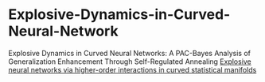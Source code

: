 # Explosive-Dynamics-in-Curved-Neural-Network
Explosive Dynamics in Curved Neural Networks: A PAC-Bayes Analysis of Generalization Enhancement Through Self-Regulated Annealing
[Explosive neural networks via higher-order interactions in curved statistical manifolds](https://arxiv.org/abs/2408.02326)
